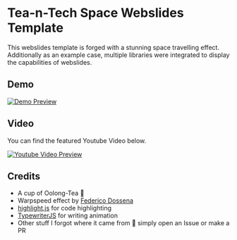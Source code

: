 
# Tea-n-Tech Space Webslides Template

This webslides template is forged with a stunning space travelling effect. Additionally as an example case, multiple libraries were integrated to display the capabilities of webslides.

## Demo

[![Demo Preview](https://github.com/Tea-n-Tech/Webslides-Warp-Template/pix/webslides-screenshot.png)](https://tea-n-tech.github.io/Webslides-Warp-Template/#slide=1)

## Video

You can find the featured Youtube Video below.

[![Youtube Video Preview](https://img.youtube.com/vi/rp7XB409fiA/0.jpg)](https://www.youtube.com/watch?v=rp7XB409fiA&feature=youtu.be)

## Credits

 - A cup of Oolong-Tea 🍵
 - Warpspeed effect by [Federico Dossena](https://fdossena.com/?p=home.frag)
 - [highlight.js](https://highlightjs.org/) for code highlighting
 - [TypewriterJS](https://safi.me.uk/typewriterjs/) for writing animation
 - Other stuff I forgot where it came from 😬 simply open an Issue or make a PR